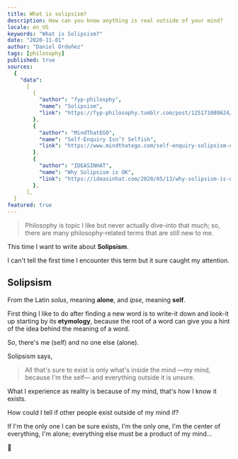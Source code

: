 ```yaml
---
title: What is solipsism?
description: How can you know anything is real outside of your mind?
locale: en_US
keywords: "What is Solipsism?"
date: "2020-11-01"
author: "Daniel Ordoñez"
tags: [philosophy]
published: true
sources:
  {
    "data":
      [
        {
          "author": "fyp-philosphy",
          "name": "Solipsism",
          "link": "https://fyp-philosophy.tumblr.com/post/125171080624/solipsism-src",
        },
        {
          "author": "MindThatEGO",
          "name": "Self-Enquiry Isn’t Selfish",
          "link": "https://www.mindthatego.com/self-enquiry-solipsism-oneness/",
        },
        {
          "author": "IDEASINHAT",
          "name": "Why Solipsism is OK",
          "link": "https://ideasinhat.com/2020/05/13/why-solipsism-is-ok/",
        },
      ],
  }
featured: true
---
```


> Philosophy is topic I like but never actually dive-into that much; so, there are many philosophy-related terms that are still new to me.

This time I want to write about **Solipsism**.

I can't tell the first time I encounter this term but it sure caught my attention.

## Solipsism

From the Latin _solus_, meaning **alone**, and _ipse_, meaning **self**.

First thing I like to do after finding a new word is to write-it down and look-it up starting by its **etymology**, because the root of a word can give you a hint of the idea behind the meaning of a word.

So, there's me (self) and no one else (alone).

Solipsism says,

> All that's sure to exist is only what's inside the mind —my mind, because I'm the self— and everything outside it is unsure.

What I experience as reality is because of my mind, that's how I know it exists.

How could I tell if other people exist outside of my mind if?

If I'm the only one I can be sure exists, I'm the only one, I'm the center of everything, I'm alone; everything else must be a product of my mind...

<div class="flex justify-content--center mt--lg t--display">🤔</div>
